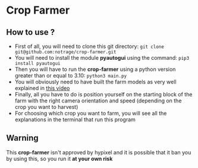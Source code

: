 # Crop Farmer
## How to use ?
- First of all, you will need to clone this git directory: 
`git clone git@github.com:notrage/crop-farmer.git`
- You will need to install the module **pyautogui** using the command: `pip3 install pyautogui`
- Then you will have to run the **crop-farmer** using a python version greater than or equal to 3.10:
`python3 main.py`
- You will obviously need to have built the farm models as very well explained in [this video](https://youtu.be/gcJ5U7SyA-c?feature=shared)
- Finally, all you have to do is position yourself on the starting block of the farm with the right camera orientation and speed (depending on the crop you want to harvest)
- For choosing which crop you want to farm, you will see all the explanations in the terminal that run this program
## Warning
This **crop-farmer** isn't approved by hypixel and it is possible that it ban you by using this, so you run it **at your own risk**